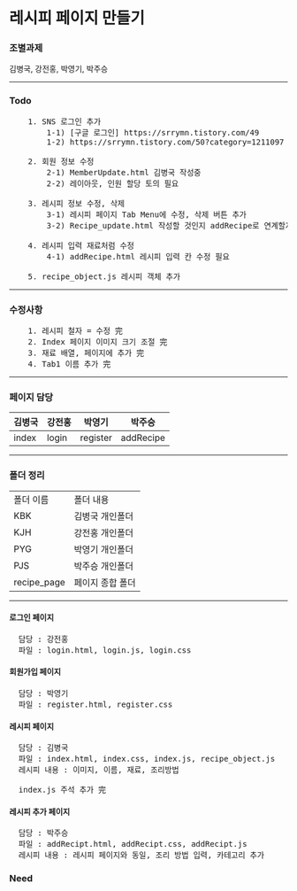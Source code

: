 # 레시피 페이지 만들기

### 조별과제

김병국, 강전홍, 박영기, 박주승

---

### Todo
<pre>
    1. SNS 로그인 추가
        1-1) [구글 로그인] https://srrymn.tistory.com/49
        1-2) https://srrymn.tistory.com/50?category=1211097
    
    2. 회원 정보 수정
        2-1) MemberUpdate.html 김병국 작성중
        2-2) 레이아웃, 인원 할당 토의 필요
    
    3. 레시피 정보 수정, 삭제
        3-1) 레시피 페이지 Tab Menu에 수정, 삭제 버튼 추가
        3-2) Recipe_update.html 작성할 것인지 addRecipe로 연계할지 토의 필요
    
    4. 레시피 입력 재료처럼 수정
        4-1) addRecipe.html 레시피 입력 칸 수정 필요
    
    5. recipe_object.js 레시피 객체 추가
</pre>

---

### 수정사항
<pre>
    1. 레시피 철자 = 수정 完
    2. Index 페이지 이미지 크기 조절 完
    3. 재료 배열, 페이지에 추가 完
    4. Tab1 이름 추가 完
</pre>

---

### 페이지 담당

 | 김병국 | 강전홍 | 박영기 | 박주승 |
 | ----- | ------ | ------| ------|
 | index | login | register | addRecipe |

---

### 폴더 정리

<table>
  <tr>
    <td>폴더 이름</td>
    <td>폴더 내용</td>
  </tr>
  <tr>
    <td>KBK</td>
    <td>김병국 개인폴더</td>
  </tr>
  <tr>
    <td>KJH</td>
    <td>강전홍 개인폴더</td>
  </tr>
  <tr>
    <td>PYG</td>
    <td>박영기 개인폴더</td>
  </tr>
  <tr>
    <td>PJS</td>
    <td>박주승 개인폴더</td>
  </tr>
  <tr>
    <td>recipe_page</td>
    <td>페이지 종합 폴더</td>
  </tr>
</table>

---

#### 로그인 페이지
<pre>
  담당 : 강전홍
  파일 : login.html, login.js, login.css
</pre>

#### 회원가입 페이지
<pre>
  담당 : 박영기
  파일 : register.html, register.css
</pre>

#### 레시피 페이지
<pre>
  담당 : 김병국
  파일 : index.html, index.css, index.js, recipe_object.js
  레시피 내용 : 이미지, 이름, 재료, 조리방법

  index.js 주석 추가 完
</pre>

#### 레시피 추가 페이지
<pre>
  담당 : 박주승
  파일 : addRecipt.html, addRecipt.css, addRecipt.js
  레시피 내용 : 레시피 페이지와 동일, 조리 방법 입력, 카테고리 추가
</pre>

### Need

